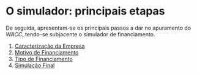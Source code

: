# O simulador: principais etapas

De seguida, apresentam-se os principais passos a dar no apuramento do _WACC_, tendo-se subjacente o simulador de financiamento.

1. [Caracterização da Empresa](caracterizacao_da_empresa.md)
2. [Motivo de Financiamento](motivo_de_financiamento.md)
3. [Tipo de Financiamento](tipo_de_financiamento.md)
4. [Simulação Final](simulacao_final.md)

